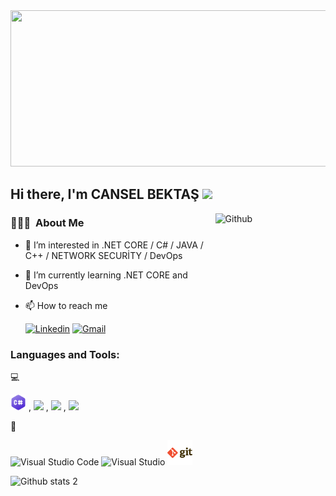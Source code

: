 <img width="520px" height="250" alignitems="center" src="https://media.giphy.com/media/RbDKaczqWovIugyJmW/giphy.gif">


## Hi there, I'm CANSEL BEKTAŞ <img src="https://media.giphy.com/media/hvRJCLFzcasrR4ia7z/giphy.gif" width="25px">
<img width="35%" height="250px" align="right" alt="Github" src="https://media4.giphy.com/media/iIqmM5tTjmpOB9mpbn/giphy.gif" />

### 👨🏻‍💻 &nbsp;About Me
- 👀 I’m interested in .NET CORE / C# / JAVA / C++ / NETWORK SECURİTY / DevOps
- 🌱 I’m currently learning .NET CORE and DevOps 
- 📫 How to reach me 

  [![Linkedin](https://img.shields.io/badge/-LinkedIn-blue?style=flat&logo=Linkedin&logoColor=white)](https://www.linkedin.com/in/canselbektas/)
  [![Gmail](https://img.shields.io/badge/-Gmail-c14438?style=flat&logo=Gmail&logoColor=white)](mailto:cansel.bektas6447@gmail.com)
  
  
### Languages and Tools:

💻 &nbsp;

<img src="https://raw.githubusercontent.com/github/explore/78df643247d429f6cc873026c0622819ad797942/topics/csharp/csharp.png" width="25px"> , <img src="https://upload.wikimedia.org/wikipedia/tr/2/2e/Java_Logo.svg" width="25px">  ,  <img src="https://upload.wikimedia.org/wikipedia/commons/e/ee/.NET_Core_Logo.svg" width="25px">  ,  <img src="https://upload.wikimedia.org/wikipedia/commons/1/18/ISO_C%2B%2B_Logo.svg" width="25px"> 



🔧 &nbsp;

  ![Visual Studio Code](https://img.shields.io/badge/-Visual%20Studio%20Code-333333?style=flat&logo=visual-studio-code&logoColor=007ACC)
  ![Visual Studio](https://img.shields.io/badge/-Visual%20Studio-333333?style=flat&logo=visual-studio&logoColor=643995)
  <img src="https://raw.githubusercontent.com/github/explore/80688e429a7d4ef2fca1e82350fe8e3517d3494d/topics/git/git.png" width="40px">
  
  
  
  
  
  
  
  
  ![Github stats 2](https://github-readme-stats.vercel.app/api?username=bektascansel&show_icons=true&theme=radical)
  
  
<!---
bektascansel/bektascansel is a ✨ special ✨ repository because its `README.md` (this file) appears on your GitHub profile.
You can click the Preview link to take a look at your changes.
--->
